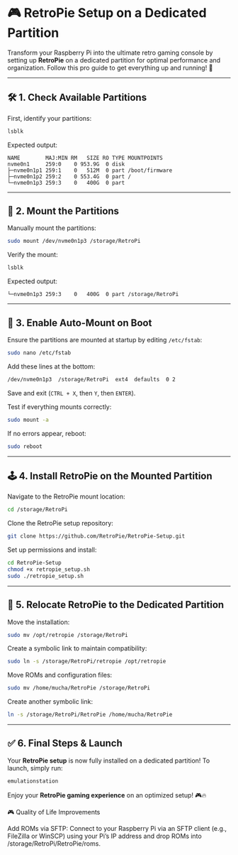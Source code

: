 # 🎮 **RetroPie Setup on a Dedicated Partition**

Transform your Raspberry Pi into the ultimate retro gaming console by setting up **RetroPie** on a dedicated partition for optimal performance and organization. Follow this pro guide to get everything up and running! 🚀

---

## 🛠️ **1. Check Available Partitions**

First, identify your partitions:

```bash
lsblk
```

Expected output:

```
NAME        MAJ:MIN RM   SIZE RO TYPE MOUNTPOINTS
nvme0n1     259:0    0 953.9G  0 disk 
├─nvme0n1p1 259:1    0   512M  0 part /boot/firmware
├─nvme0n1p2 259:2    0 553.4G  0 part /
└─nvme0n1p3 259:3    0   400G  0 part 
```

---

## 🔧 **2. Mount the Partitions**

Manually mount the partitions:

```bash
sudo mount /dev/nvme0n1p3 /storage/RetroPi
```

Verify the mount:

```bash
lsblk
```

Expected output:

```
└─nvme0n1p3 259:3    0   400G  0 part /storage/RetroPi
```

---

## 🔄 **3. Enable Auto-Mount on Boot**

Ensure the partitions are mounted at startup by editing `/etc/fstab`:

```bash
sudo nano /etc/fstab
```

Add these lines at the bottom:

```bash
/dev/nvme0n1p3  /storage/RetroPi  ext4  defaults  0 2
```

Save and exit (`CTRL + X`, then `Y`, then `ENTER`).

Test if everything mounts correctly:

```bash
sudo mount -a
```

If no errors appear, reboot:

```bash
sudo reboot
```

---

## 🕹️ **4. Install RetroPie on the Mounted Partition**

Navigate to the RetroPie mount location:

```bash
cd /storage/RetroPi
```

Clone the RetroPie setup repository:

```bash
git clone https://github.com/RetroPie/RetroPie-Setup.git
```

Set up permissions and install:

```bash
cd RetroPie-Setup
chmod +x retropie_setup.sh
sudo ./retropie_setup.sh
```
---

## 📂 **5. Relocate RetroPie to the Dedicated Partition**

Move the installation:

```bash
sudo mv /opt/retropie /storage/RetroPi
```

Create a symbolic link to maintain compatibility:

```bash
sudo ln -s /storage/RetroPi/retropie /opt/retropie
```

Move ROMs and configuration files:

```bash
sudo mv /home/mucha/RetroPie /storage/RetroPi
```

Create another symbolic link:

```bash
ln -s /storage/RetroPi/RetroPie /home/mucha/RetroPie
```

---

## ✅ **6. Final Steps & Launch**

Your **RetroPie setup** is now fully installed on a dedicated partition! To launch, simply run:

```bash
emulationstation
```

Enjoy your **RetroPie gaming experience** on an optimized setup! 🎮🔥


🎮 Quality of Life Improvements

Add ROMs via SFTP: Connect to your Raspberry Pi via an SFTP client (e.g., FileZilla or WinSCP) using your Pi’s IP address and drop ROMs into /storage/RetroPi/RetroPie/roms.

